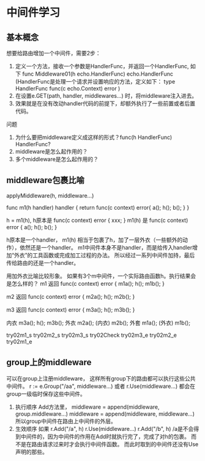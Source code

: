 # 中间件学习
## 基本概念
想要给路由增加一个中间件，需要2步：
1. 定义一个方法，接收一个参数是HandlerFunc，并返回一个HandlerFunc, 如下
func Middleware01(h echo.HandlerFunc) echo.HandlerFunc
(HandlerFunc是处理一个请求并设置响应的方法，定义如下：
type HandlerFunc func(c echo.Context) error
)
2. 在设置e.GET(path, handler, middlewares...) 时，将middleware注入进去。
3. 效果就是在没有改动handler代码的前提下，却额外执行了一些前置或者后置代码。

问题
1. 为什么要把middleware定义成这样的形式？func(h HandlerFunc) HandlerFunc?
2. middleware是怎么起作用的？
3. 多个middleware是怎么起作用的？

## middleware包裹比喻
applyMiddleware(h, middleware...)

func m1(h handler) handler {
  return func(c context) error{
    a();
    h();
    b();
  }
}

h = m1(h),
h原本是 func(c context) error { xxx; }
m1(h) 是 func(c context) error {
    a();
    h();
    b();
}

h原本是一个handler，
m1(h) 相当于包裹了h，加了一层外衣（一些额外的动作），依然还是一个handler。
m1中间件本身不是handler，而是给传入handler增加“外衣”的工具函数或完成加工过程的办法。
所以经过一系列中间件加持，最后传给路由的还是一个handler。

用加外衣比喻比较形象。
如果有3个m中间件，一个实际路由函数h。执行结果会是怎么样的？
m1 返回 func(c context) error {
    m1a();
    h();
    m1b();
}

m2 返回 func(c context) error {
    m2a();
    h();
    m2b();
}

m3 返回 func(c context) error {
    m3a();
    h();
    m3b();
}

内衣 m3a(); h(); m3b();
外衣 m2a(); (内衣) m2b();
外套 m1a(); (外衣) m1b();

try02m1_s
try02m2_s
try02m3_s
try02Check
try02m3_e
try02m2_e
try02m1_e

## group上的middleware
可以在group上注册middleware，
这样所有group下的路由都可以执行这些公共中间件。
r := e.Group("/aa", middleware...)
或者 r.Use(middleware...) 都会在group一级临时保存这些中间件。
1. 执行顺序
Add方法里，
middleware = append(middleware, group.middleware...)
middleware = append(middleware, middleware...)
所以group中间件在路由上中间件的外层。
2. 生效顺序
如果 
r.Add("/a", h)
r.Use(middleware...)
r.Add("/b", h)
/a是不会得到中间件的，因为中间件的作用在Add时就执行完了，完成了对h的包裹。
而不是在路由请求过来时才会执行中间件函数。
而此时取到的中间件还没有Use声明的那些。